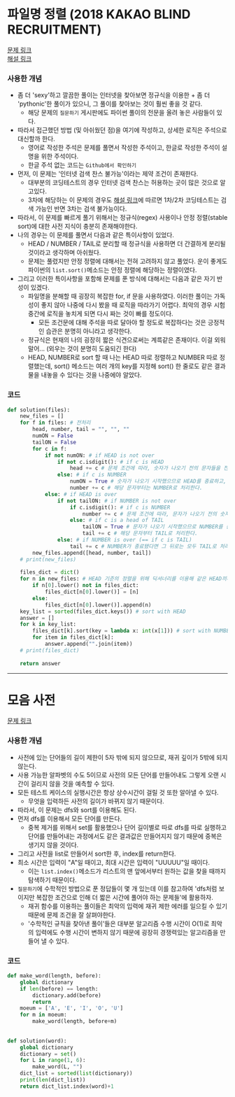 # 파일명 정렬 (2018 KAKAO BLIND RECRUITMENT)
[문제 링크](https://school.programmers.co.kr/learn/courses/30/lessons/17686)    
[해설 링크](https://tech.kakao.com/2017/11/14/kakao-blind-recruitment-round-3/ "카카오 테크 블로그")   

### 사용한 개념
- 좀 더 'sexy'하고 깔끔한 풀이는 인터넷을 찾아보면 정규식을 이용한 + 좀 더 'pythonic'한 풀이가 있으니, 그 풀이를 찾아보는 것이 훨씬 좋을 것 같다.
  * 해당 문제의 `질문하기` 게시판에도 파이썬 풀이의 전문을 올려 놓은 사람들이 있다.
- 따라서 접근했던 방법 (및 아쉬웠던 점)을 여기에 작성하고, 상세한 로직은 주석으로 대신할까 한다.
  * 영어로 작성한 주석은 문제를 풀면서 작성한 주석이고, 한글로 작성한 주석이 설명을 위한 주석이다.
  * 한글 주석 없는 코드는 ```Github에서 확인하기```
- 먼저, 이 문제는 '인터넷 검색 찬스 불가능'이라는 제약 조건이 존재한다.
  * 대부분의 코딩테스트의 경우 인터넷 검색 찬스는 허용하는 곳이 많은 것으로 알고있다.
  * 3차에 해당하는 이 문제의 경우도 [해설 링크](https://tech.kakao.com/2017/11/14/kakao-blind-recruitment-round-3/ "카카오 테크 블로그")에 따르면 1차/2차 코딩테스트는 검색 가능인 반면 3차는 검색 불가능이다.
- 따라서, 이 문제를 빠르게 풀기 위해서는 정규식(regex) 사용이나 안정 정렬(stable sort)에 대한 사전 지식이 충분히 존재해야한다.
- 나의 경우는 이 문제를 풀면서 다음과 같은 특이사항이 있었다.
  * HEAD / NUMBER / TAIL로 분리할 때 정규식을 사용하면 더 간결하게 분리될 것이라고 생각하며 아쉬웠다.
  * 문제는 풀렸지만 안정 정렬에 대해서는 전혀 고려하지 않고 풀었다. 운이 좋게도 파이썬의 `list.sort()`메소드는 안정 정렬에 해당하는 정렬이였다.
- 그리고 이러한 특이사항을 포함해 문제를 푼 방식에 대해서는 다음과 같은 자기 반성이 있겠다.
  * 파일명을 분해할 때 굉장히 복잡한 for, if 문을 사용하였다. 이러한 풀이는 가독성이 좋지 않아 나중에 다시 봤을 때 로직을 따라가기 어렵다. 최악의 경우 시험 중간에 로직을 놓치게 되면 다시 짜는 것이 빠를 정도이다. 
    - 모든 조건문에 대해 주석을 따로 달아야 할 정도로 복잡하다는 것은 긍정적인 습관은 분명히 아니라고 생각한다.
  * 정규식은 현재의 나의 굉장히 짧은 식견으로써는 계륵같은 존재이다. 이걸 외워 말어... (외우는 것이 분명히 도움되긴 한다)
  * HEAD, NUMBER로 sort 할 때 나는 HEAD 따로 정렬하고 NUMBER 따로 정렬했는데, sort() 메소드는 여러 개의 key를 지정해 sort() 한 줄로도 같은 결과물을 내놓을 수 있다는 것을 나중에야 알았다.

### 코드
```py
def solution(files):
    new_files = []
    for f in files: # 전처리
        head, number, tail = "", "", ""
        numON = False
        tailON = False
        for c in f:
            if not numON: # if HEAD is not over
                if not c.isdigit(): # if c is HEAD
                    head += c # 문제 조건에 따라, 숫자가 나오기 전의 문자들을 전부 HEAD로 처리한다.
                else: # if c is NUMBER
                    numON = True # 숫자가 나오기 시작했으므로 HEAD를 종료하고,
                    number += c # 해당 문자부터는 NUMBER로 처리한다.
            else: # if HEAD is over
                if not tailON: # if NUMBER is not over
                    if c.isdigit(): # if c is NUMBER
                        number += c # 문제 조건에 따라, 문자가 나오기 전의 숫자들을 전부 NUMBER로 처리한다.
                    else: # if c is a head of TAIL
                        tailON = True # 문자가 나오기 시작했으므로 NUMBER를 종료하고,
                        tail += c # 해당 문자부터 TAIL로 처리한다.
                else: # if NUMBER is over (== if c is TAIL)
                    tail += c # NUMBER가 종료됐다면 그 뒤로는 모두 TAIL로 처리한다.
        new_files.append([head, number, tail])
    # print(new_files)
    
    files_dict = dict()
    for n in new_files: # HEAD 기준의 정렬을 위해 딕셔너리를 이용해 같은 HEAD끼리 모은다
        if n[0].lower() not in files_dict:
            files_dict[n[0].lower()] = [n]
        else:
            files_dict[n[0].lower()].append(n)
    key_list = sorted(files_dict.keys()) # sort with HEAD
    answer = []
    for k in key_list:
        files_dict[k].sort(key = lambda x: int(x[1])) # sort with NUMBER
        for item in files_dict[k]:
            answer.append("".join(item))
    # print(files_dict)            
    
    return answer
```
---
       
# 모음 사전
[문제 링크](https://school.programmers.co.kr/learn/courses/30/lessons/84512)

### 사용한 개념
- 사전에 있는 단어들의 길이 제한이 5자 밖에 되지 않으므로, 재귀 깊이가 5밖에 되지 않는다. 
- 사용 가능한 알파벳의 수도 5이므로 사전의 모든 단어를 만들어내도 그렇게 오랜 시간이 걸리지 않을 것을 예측할 수 있다.
- 모든 테스트 케이스의 실행시간은 항상 상수시간이 걸릴 것 또한 알아낼 수 있다.
  * 무엇을 입력하든 사전의 길이가 바뀌지 않기 때문이다.
- 따라서, 이 문제는 dfs와 sort를 이용해도 된다.
- 먼저 dfs를 이용해서 모든 단어를 만든다. 
  * 중복 제거를 위해서 set를 활용했으나 단어 길이별로 따로 dfs를 따로 실행하고 단어를 만들어내는 과정에서도 같은 결과값은 만들어지지 않기 때문에 중복은 생기지 않을 것이다.
- 그리고 사전을 list로 만들어서 sort한 후, index를 return한다.
- 최소 시간은 입력이 "A"일 때이고, 최대 시간은 입력이 "UUUUU"일 때이다. 
  * 이는 `list.index()`메소드가 리스트의 맨 앞에서부터 원하는 값을 찾을 때까지 탐색하기 때문이다.
- `질문하기`에 수학적인 방법으로 푼 정답들이 몇 개 있는데 이를 참고하여 'dfs처럼 보이지만 복잡한 조건으로 인해 더 짧은 시간에 풀어야 하는 문제들'에 활용하자.
  * 재귀 함수를 이용하는 풀이들은 최악의 입력에 재귀 제한 에러를 일으킬 수 있기 때문에 문제 조건을 잘 살펴야한다.
  * '수학적인 규칙을 찾아낸 풀이'들은 대부분 알고리즘 수행 시간이 O(1)로 최악의 입력에도 수행 시간이 변하지 않기 때문에 굉장히 경쟁력있는 알고리즘을 만들어 낼 수 있다.

### 코드
```py
def make_word(length, before):
    global dictionary
    if len(before) == length:
        dictionary.add(before)
        return
    moeum = ['A', 'E', 'I', 'O', 'U']
    for m in moeum:
        make_word(length, before+m)
    
    
def solution(word):
    global dictionary
    dictionary = set()
    for L in range(1, 6):
        make_word(L, "")
    dict_list = sorted(list(dictionary))
    print(len(dict_list))
    return dict_list.index(word)+1
```
